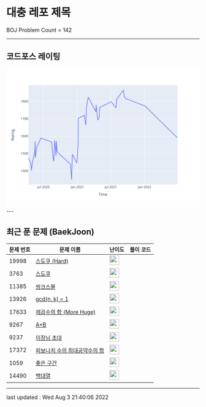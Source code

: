 # 대충 레포 제목

BOJ Problem Count = 142

---

## 코드포스 레이팅
[![Rating Graph](./cfStats.svg)](https://github.com/ingyu1008/Algorithm-Problem-Solving/blob/master/cfStats.html)---

## 최근 푼 문제 (BaekJoon)
| 문제 번호 | 문제 이름 | 난이도 | 풀이 코드 |
| --- | --- | --- | --- |
| 19998 | [스도쿠 (Hard)](https://www.acmicpc.net/problem/19998) | <img height="25px" width="25px=" src="https://static.solved.ac/tier_small/24.svg"/> |  |
| 3763 | [스도쿠](https://www.acmicpc.net/problem/3763) | <img height="25px" width="25px=" src="https://static.solved.ac/tier_small/24.svg"/> |  |
| 11385 | [씽크스몰](https://www.acmicpc.net/problem/11385) | <img height="25px" width="25px=" src="https://static.solved.ac/tier_small/22.svg"/> |  |
| 13926 | [gcd(n, k) = 1](https://www.acmicpc.net/problem/13926) | <img height="25px" width="25px=" src="https://static.solved.ac/tier_small/21.svg"/> |  |
| 17633 | [제곱수의 합 (More Huge)](https://www.acmicpc.net/problem/17633) | <img height="25px" width="25px=" src="https://static.solved.ac/tier_small/22.svg"/> |  |
| 9267 | [A+B](https://www.acmicpc.net/problem/9267) | <img height="25px" width="25px=" src="https://static.solved.ac/tier_small/21.svg"/> |  |
| 9237 | [이장님 초대](https://www.acmicpc.net/problem/9237) | <img height="25px" width="25px=" src="https://static.solved.ac/tier_small/6.svg"/> |  |
| 17372 | [피보나치 수의 최대공약수의 합](https://www.acmicpc.net/problem/17372) | <img height="25px" width="25px=" src="https://static.solved.ac/tier_small/24.svg"/> |  |
| 1059 | [좋은 구간](https://www.acmicpc.net/problem/1059) | <img height="25px" width="25px=" src="https://static.solved.ac/tier_small/6.svg"/> |  |
| 14490 | [백대열](https://www.acmicpc.net/problem/14490) | <img height="25px" width="25px=" src="https://static.solved.ac/tier_small/6.svg"/> |  |


---

last updated : Wed Aug  3 21:40:06 2022

